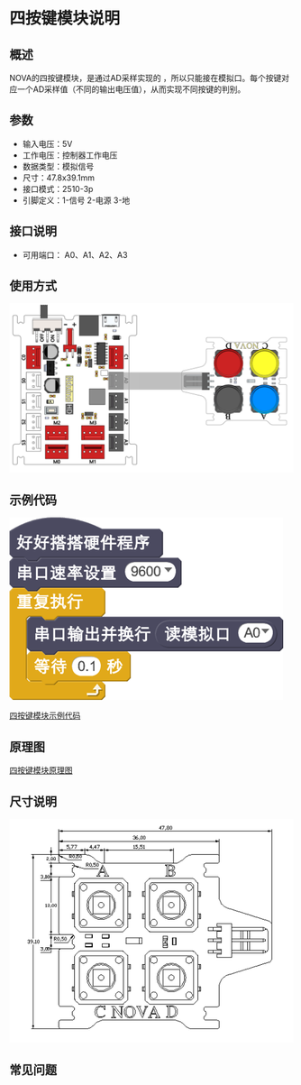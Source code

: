 # 四按键模块说明

## 概述
NOVA的四按键模块，是通过AD采样实现的 ，所以只能接在模拟口。每个按键对应一个AD采样值（不同的输出电压值），从而实现不同按键的判别。

## 参数
- 输入电压：5V
- 工作电压：控制器工作电压
- 数据类型：模拟信号
- 尺寸：47.8x39.1mm
- 接口模式：2510-3p
- 引脚定义：1-信号 2-电源 3-地

## 接口说明
- 可用端口： A0、A1、A2、A3

## 使用方式
![](./images/59.png)

## 示例代码
![](./images/60.png)

[四按键模块示例代码](http://www.haohaodada.com/show.php?id=947651)

## 原理图
[四按键模块原理图](https://github.com/Haohaodada-official/haohaodada-docs/blob/master/%E5%8E%9F%E7%90%86%E5%9B%BE/%E5%9B%9B%E6%8C%89%E9%94%AE%E6%A8%A1%E5%9D%97.pdf)

## 尺寸说明
![](./images/126.png)

## 常见问题
